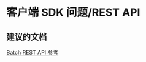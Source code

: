 <properties
    pageTitle="client sdk issues/rest api"
    description="客户端 SDK 问题/REST API"
    service="microsoft.batch"
    resource="batchaccounts"
    authors="aashu"
    displayOrder=""
    selfHelpType="generic"
    supportTopicIds="32392789"
    resourceTags=""
    productPesIds="15614"
    cloudEnvironments="public"
/>


# 客户端 SDK 问题/REST API

## **建议的文档**
[Batch REST API 参考](https://msdn.microsoft.com/library/azure/dn820158.aspx)



<!--HONumber=Jul16_HO4-->


